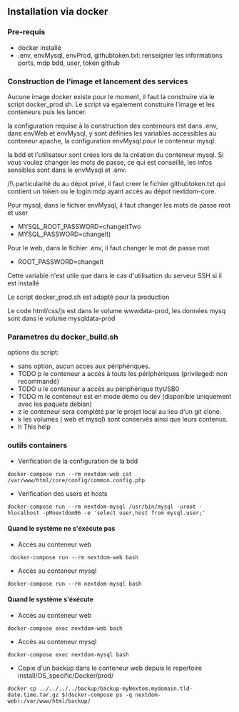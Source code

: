 ## Installation via docker

### Pre-requis

- docker installé
- .env, envMysql, envProd, githubtoken.txt: renseigner les informations ports, mdp bdd, user, token github

### Construction de l'image et lancement des services 

Aucune image docker existe pour le moment, il faut la construire via le script docker_prod.sh. 
Le script va egalement construire l'image et les conteneurs puis les lancer.

la configuration requise à la construction des conteneurs est dans .env, dans envWeb et envMysql,  y sont définies les variables accessibles au conteneur apache, 
la configuration envMysql pour le conteneur mysql.

la bdd et l'utilisateur sont crées lors de la création du conteneur mysql. Si vous voulez changer les mots de passe, ce qui est conseillé, les infos sensibles sont dans le envMysql et .env.

/!\ particularité du au dépot privé, il faut creer le fichier githubtoken.txt
qui contient un token ou le login:mdp ayant accès au dépot nextdom-core.

Pour mysql, dans le fichier envMysql, il faut changer les mots de passe root et user
 * MYSQL_ROOT_PASSWORD=changeItTwo
 * MYSQL_PASSWORD=changeIt)

Pour le web, dans le fichier .env, il faut changer le mot de passe root
* ROOT_PASSWORD=changeIt

Cette variable n'est utile que dans le cas d'utilisation du serveur SSH si il est installé

Le script docker_prod.sh est adapté pour la production

Le code html/css/js est dans le volume wwwdata-prod, les données mysq sont dans le volume mysqldata-prod

### Parametres du docker_build.sh

options du script:

*	sans option, aucun acces aux périphériques.
*	TODO p	le conteneur a accès à touts les périphériques (privileged: non recommandé)
*	TODO u	le conteneur a accès au périphérique ttyUSB0
*	TODO m	le conteneur est en mode démo ou dev (disponible uniquement avec les paquets debian)
*   z   le conteneur sera complété par le projet local au lieu d'un git clone.
*   k   les volumes ( web et mysql) sont conservés ainsi que leurs contenus.
*	h	This help

### outils containers

* Verification de la configuration de la bdd

``docker-compose run --rm nextdom-web cat /var/www/html/core/config/common.config.php``

* Verification des users et hosts

```docker-compose run --rm nextdom-mysql /usr/bin/mysql -uroot -hlocalhost -pMnextdom96 -e 'select user,host from mysql.user;'```

#### Quand le système ne s'éxécute pas 
* Accès au conteneur web 

``` docker-compose run --rm nextdom-web bash```
* Accès au conteneur mysql

```docker-compose run --rm nextdom-mysql bash```

#### Quand le système s'éxécute 
* Accès au conteneur web 

```docker-compose exec nextdom-web bash```
* Accès au conteneur mysql

```docker-compose exec nextdom-mysql bash```

* Copie d'un backup dans le conteneur web depuis le repertoire install/OS_specific/Docker/prod/

```
docker cp ../../../../backup/backup-myNextom.mydomain.tld-date.time.tar.gz $(docker-compose ps -q nextdom-web):/var/www/html/backup/
```